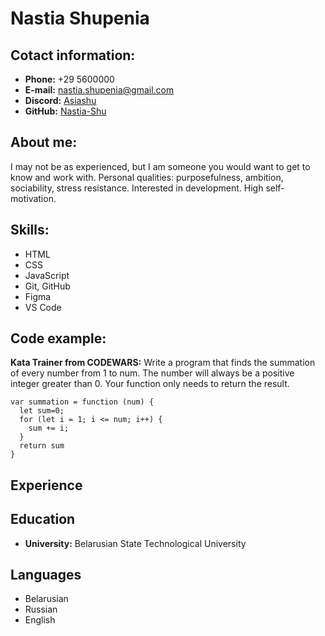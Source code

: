 # Nastia Shupenia
## Cotact information:
* **Phone:** +29 5600000
* **E-mail:** nastia.shupenia@gmail.com
* **Discord:** [Asiashu](https://discord.com/channels/asiashu.)
* **GitHub:** [Nastia-Shu](https://github.com/Nastia-Shu)
## About me:


I may not be as experienced, but I am someone you would want to get to know and work with. Personal qualities: purposefulness, ambition, sociability, stress resistance. Interested in development. High self-motivation.


## Skills:
* HTML
* CSS
* JavaScript
* Git, GitHub
* Figma
* VS Code
## Code example:
**Kata Trainer from CODEWARS:**
Write a program that finds the summation of every number from 1 to num. The number will always be a positive integer greater than 0. Your function only needs to return the result.


```
var summation = function (num) {
  let sum=0;
  for (let i = 1; i <= num; i++) {
    sum += i;
  }
  return sum
}
```
## Experience
## Education
* **University:** Belarusian State Technological University
## Languages
* Belarusian
* Russian
* English